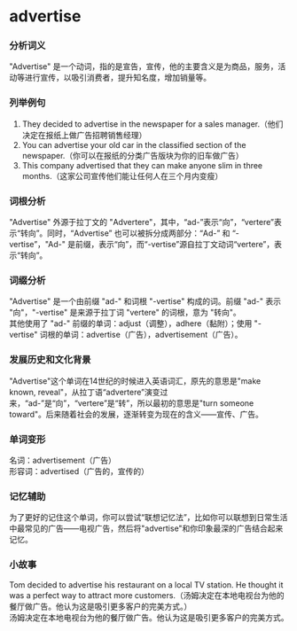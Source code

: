 # advertise

### 分析词义

  

"Advertise" 是一个动词，指的是宣告，宣传，他的主要含义是为商品，服务，活动等进行宣传，以吸引消费者，提升知名度，增加销量等。

  

### 列举例句

  

1.  They decided to advertise in the newspaper for a sales manager.（他们决定在报纸上做广告招聘销售经理）
2.  You can advertise your old car in the classified section of the newspaper.（你可以在报纸的分类广告版块为你的旧车做广告）
3.  This company advertised that they can make anyone slim in three months.（这家公司宣传他们能让任何人在三个月内变瘦）

  

### 词根分析

  

"Advertise" 外源于拉丁文的 "Advertere"，其中，“ad-”表示“向”，“vertere”表示“转向”。同时，“Advertise” 也可以被拆分成两部分：“Ad-” 和 “-vertise”，"Ad-" 是前缀，表示“向”，而“-vertise”源自拉丁文动词“vertere”，表示“转向”。

  

### 词缀分析

  

"Advertise" 是一个由前缀 "ad-" 和词根 "-vertise" 构成的词。前缀 "ad-" 表示 "向"，"-vertise" 是来源于拉丁词 "vertere" 的词根，意为 "转向"。  
其他使用了 "ad-" 前缀的单词：adjust（调整），adhere（黏附）；使用 "-vertise" 词根的单词：advertise（广告），advertisement（广告）。

  

### 发展历史和文化背景

  

"Advertise"这个单词在14世纪的时候进入英语词汇，原先的意思是"make known, reveal"，从拉丁语“advertere”演变过来，“ad-”是“向”，“vertere”是“转”，所以最初的意思是"turn someone toward"。后来随着社会的发展，逐渐转变为现在的含义——宣传、广告。

  

### 单词变形

  

名词：advertisement（广告）  
形容词：advertised（广告的，宣传的）

  

### 记忆辅助

  

为了更好的记住这个单词，你可以尝试“联想记忆法”，比如你可以联想到日常生活中最常见的广告——电视广告，然后将"advertise"和你印象最深的广告结合起来记忆。

  

### 小故事

  

Tom decided to advertise his restaurant on a local TV station. He thought it was a perfect way to attract more customers.（汤姆决定在本地电视台为他的餐厅做广告。他认为这是吸引更多客户的完美方式。）  
汤姆决定在本地电视台为他的餐厅做广告。他认为这是吸引更多客户的完美方式。
